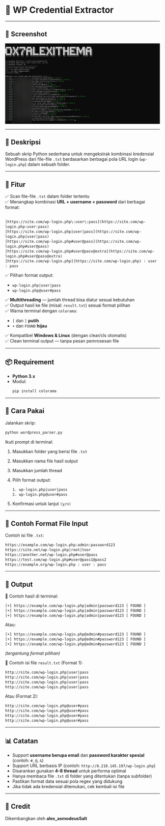 # 🔐 WP Credential Extractor

---

## 📸 Screenshot  
![WP Credential Extractor Screenshot](https://raw.githubusercontent.com/alexithema1337/wordpress-parser/refs/heads/main/preview.png)  

---

## 📖 Deskripsi  

Sebuah skrip Python sederhana untuk mengekstrak kombinasi kredensial WordPress dari file-file `.txt` berdasarkan berbagai pola URL login (`wp-login.php`) dalam sebuah folder.

---

## 📌 Fitur

✅ Scan file-file `.txt` dalam folder tertentu  
✅ Menangkap kombinasi **URL + username + password** dari berbagai format:
```

[https://site.com/wp-login.php\:user\:pass](https://site.com/wp-login.php:user:pass)
[https://site.com/wp-login.php|user|pass](https://site.com/wp-login.php|user|pass)
[https://site.com/wp-login.php#user@pass](https://site.com/wp-login.php#user@pass)
[https://site.com/wp-login.php#user@pass@extra](https://site.com/wp-login.php#user@pass@extra)
[https://site.com/wp-login.php](https://site.com/wp-login.php) : user : pass

````

✅ Pilihan format output:
- `wp-login.php|user|pass`
- `wp-login.php@user#pass`

✅ **Multithreading** — jumlah thread bisa diatur sesuai kebutuhan  
✅ Output hasil ke file (misal: `result.txt`) sesuai format pilihan  
✅ Warna terminal dengan `colorama`:
- `[` dan `]` **putih**
- `+` dan `FOUND` **hijau**

✅ Kompatibel **Windows & Linux** (dengan clear/cls otomatis)  
✅ Clean terminal output — tanpa pesan pemrosesan file  

---

## 📦 Requirement

- **Python 3.x**
- Modul:
  ```bash
  pip install colorama
---

## 🚀 Cara Pakai

Jalankan skrip:

```bash
python wordpress_parser.py
```

Ikuti prompt di terminal:

1. Masukkan folder yang berisi file `.txt`
2. Masukkan nama file hasil output
3. Masukkan jumlah thread
4. Pilih format output:

   ```
   1. wp-login.php|user|pass
   2. wp-login.php@user#pass
   ```
5. Konfirmasi untuk lanjut `(y/n)`

---

## 📂 Contoh Format File Input

Contoh isi file `.txt`:

```
https://example.com/wp-login.php:admin:password123
https://site.net/wp-login.php|root|toor
https://another.net/wp-login.php#user@pass
https://test.com/wp-login.php#user@pass1@pass2
https://example.org/wp-login.php : user : pass
```

---

## 📜 Output

📌 Contoh hasil di terminal:

```
[+] https://example.com/wp-login.php|admin|password123 [ FOUND ]
[+] https://example.com/wp-login.php|admin|password123 [ FOUND ]
[+] https://example.com/wp-login.php|admin|password123 [ FOUND ]
```

Atau:

```
[+] https://example.com/wp-login.php@admin#password123 [ FOUND ]
[+] https://example.com/wp-login.php@admin#password123 [ FOUND ]
[+] https://example.com/wp-login.php@admin#password123 [ FOUND ]
```

*(tergantung format pilihan)*

📌 Contoh isi file `result.txt` (Format 1):

```
http://site.com/wp-login.php|user|pass
http://site.com/wp-login.php|user|pass
http://site.com/wp-login.php|user|pass
http://site.com/wp-login.php|user|pass
```

Atau (Format 2):

```
http://site.com/wp-login.php@user#pass
http://site.com/wp-login.php@user#pass
http://site.com/wp-login.php@user#pass
http://site.com/wp-login.php@user#pass
```

---

## 📊 Catatan

* Support **username berupa email** dan **password karakter spesial** (contoh: `#`, `@`, `&`)
* Support URL berbasis IP (contoh: `http://8.210.145.197/wp-login.php`)
* Disarankan gunakan **4-8 thread** untuk performa optimal
* Hanya membaca file `.txt` di folder yang ditentukan (tanpa subfolder)
* Pastikan format data sesuai pola regex yang didukung
* Jika tidak ada kredensial ditemukan, cek kembali isi file

---

## 📣 Credit

Dikembangkan oleh **alex\_asmodeusSalt**
